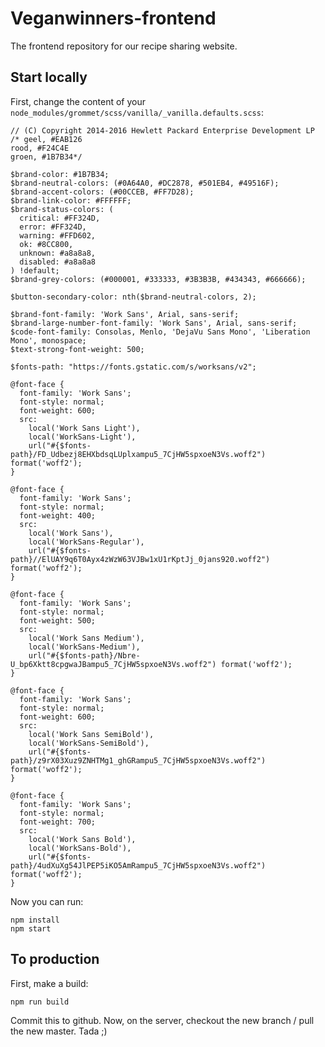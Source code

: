 # Veganwinners-frontend
The frontend repository for our recipe sharing website.

## Start locally
First, change the content of your `node_modules/grommet/scss/vanilla/_vanilla.defaults.scss`:
```
// (C) Copyright 2014-2016 Hewlett Packard Enterprise Development LP
/* geel, #EAB126
rood, #F24C4E
groen, #1B7B34*/

$brand-color: #1B7B34;
$brand-neutral-colors: (#0A64A0, #DC2878, #501EB4, #49516F);
$brand-accent-colors: (#00CCEB, #FF7D28);
$brand-link-color: #FFFFFF;
$brand-status-colors: (
  critical: #FF324D,
  error: #FF324D,
  warning: #FFD602,
  ok: #8CC800,
  unknown: #a8a8a8,
  disabled: #a8a8a8
) !default;
$brand-grey-colors: (#000001, #333333, #3B3B3B, #434343, #666666);

$button-secondary-color: nth($brand-neutral-colors, 2);

$brand-font-family: 'Work Sans', Arial, sans-serif;
$brand-large-number-font-family: 'Work Sans', Arial, sans-serif;
$code-font-family: Consolas, Menlo, 'DejaVu Sans Mono', 'Liberation Mono', monospace;
$text-strong-font-weight: 500;

$fonts-path: "https://fonts.gstatic.com/s/worksans/v2";

@font-face {
  font-family: 'Work Sans';
  font-style: normal;
  font-weight: 600;
  src:
    local('Work Sans Light'),
    local('WorkSans-Light'),
    url("#{$fonts-path}/FD_Udbezj8EHXbdsqLUplxampu5_7CjHW5spxoeN3Vs.woff2") format('woff2');
}

@font-face {
  font-family: 'Work Sans';
  font-style: normal;
  font-weight: 400;
  src:
    local('Work Sans'),
    local('WorkSans-Regular'),
    url("#{$fonts-path}//ElUAY9q6T0Ayx4zWzW63VJBw1xU1rKptJj_0jans920.woff2") format('woff2');
}

@font-face {
  font-family: 'Work Sans';
  font-style: normal;
  font-weight: 500;
  src:
    local('Work Sans Medium'),
    local('WorkSans-Medium'),
    url("#{$fonts-path}/Nbre-U_bp6Xktt8cpgwaJBampu5_7CjHW5spxoeN3Vs.woff2") format('woff2');
}

@font-face {
  font-family: 'Work Sans';
  font-style: normal;
  font-weight: 600;
  src:
    local('Work Sans SemiBold'),
    local('WorkSans-SemiBold'),
    url("#{$fonts-path}/z9rX03Xuz9ZNHTMg1_ghGRampu5_7CjHW5spxoeN3Vs.woff2") format('woff2');
}

@font-face {
  font-family: 'Work Sans';
  font-style: normal;
  font-weight: 700;
  src:
    local('Work Sans Bold'),
    local('WorkSans-Bold'),
    url("#{$fonts-path}/4udXuXg54JlPEP5iKO5AmRampu5_7CjHW5spxoeN3Vs.woff2") format('woff2');
}
```

Now you can run:
```
npm install
npm start
```

## To production
First, make a build:
```
npm run build
```
Commit this to github. Now, on the server, checkout the new branch / pull the new master. Tada ;)
